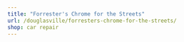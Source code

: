 ```yaml
---
title: "Forrester's Chrome for the Streets"
url: /douglasville/forresters-chrome-for-the-streets/
shop: car repair
---
```

